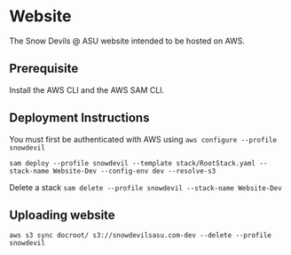 # Website
The Snow Devils @ ASU website intended to be hosted on AWS.

## Prerequisite 
Install the AWS CLI and the AWS SAM CLI.

## Deployment Instructions
You must first be authenticated with AWS using ``aws configure --profile snowdevil``


``sam deploy --profile snowdevil --template stack/RootStack.yaml --stack-name Website-Dev --config-env dev --resolve-s3``


Delete a stack
``sam delete --profile snowdevil --stack-name Website-Dev``


## Uploading website
``aws s3 sync docroot/ s3://snowdevilsasu.com-dev --delete --profile snowdevil``